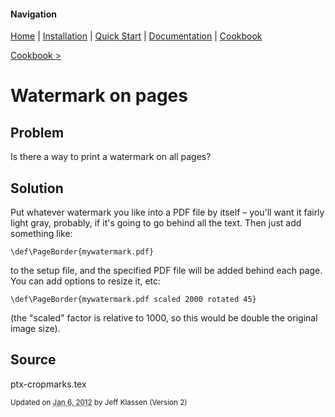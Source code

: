 #### Navigation

[Home](../../home/README.md)  | [Installation](../../installation/README.md) | [Quick Start](../../quick-start/README.md) | [Documentation](../../documentation/README.md) | [Cookbook ](../README.md) 

[Cookbook >](../README.md) 


# <span class="entry-title">Watermark on pages</span>

## <a name="TOC-Problem">Problem</a>

<a name="TOC-Problem">

Is there a way to print a watermark on all pages?

</a>

## <a name="TOC-Problem"></a><a name="TOC-Solution">Solution</a>

<a name="TOC-Solution">Put whatever watermark you like into a PDF file by itself – you'll want it fairly light gray, probably, if it's going to go behind all the text. Then just add something like:

```
\def\PageBorder{mywatermark.pdf}
```

to the setup file, and the specified PDF file will be added behind each page. You can add options to resize it, etc:

```
\def\PageBorder{mywatermark.pdf scaled 2000 rotated 45}
```

(the "scaled" factor is relative to 1000, so this would be double the original image size).

</a>

## <a name="TOC-Solution"></a><a name="TOC-Source">Source</a>

<a name="TOC-Source">

ptx-cropmarks.tex



<small>Updated on <abbr class="updated" title="2012-01-06T16:11:54.537Z">Jan 6, 2012</abbr> by <span class="author"><span class="vcard">Jeff Klassen</span> </span>(Version <span class="sites:revision">2</span>)</small>  

